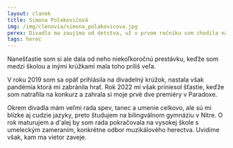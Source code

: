 ```yaml
---
layout: clanok
title: Simona Polakovičová
img: /img/clenovia/simona_polakovicova.jpg
perex: Divadlo ma zaujíma od detstva, už v prvom ročníku som chodila na divadelný krúžok.
tags: herec
---
```


Nanešťastie som si ale dala od neho niekoľkoročnú prestávku, keďže som medzi školou a inými krúžkami mala toho príliš veľa.

V roku 2019 som sa opäť prihlásila na divadelný krúžok, nastala však pandémia ktorá mi zabránila hrať. Rok 2022 mi však priniesol šťastie, keďže som natrafila na konkurz a zahrala si moje prvé dve premiéry v Paradoxe.

Okrem divadla mám veľmi rada spev, tanec a umenie celkovo, ale sú mi blízke aj cudzie jazyky, preto študujem na bilingválnom gymnáziu v Nitre. O rok maturujem a d'alej by som rada pokračovala na vysokej škole s umeleckým zameraním, konkrétne odbor muzikálového herectva. Uvidíme však, kam ma vietor zaveje. 